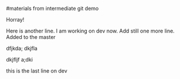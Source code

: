 #materials from intermediate git demo

Horray!

Here is another line.
I am working on dev now. 
Add still one more line.
Added to the master


dfjkda;
dkjfla

dkjfljf
a;dki

this is the last line on dev